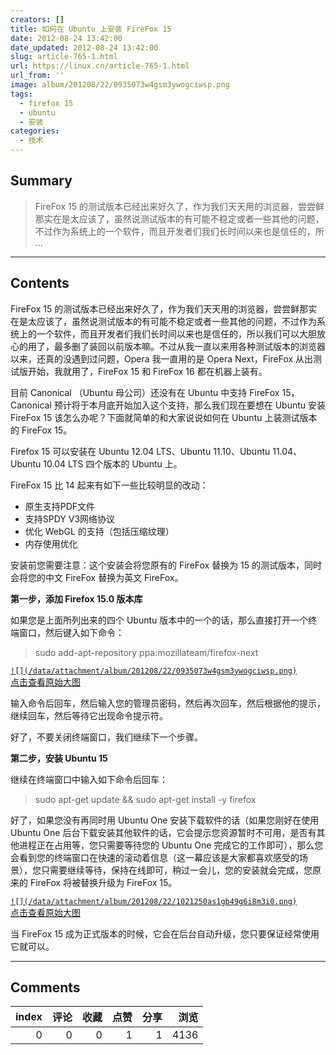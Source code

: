 ```yaml
---
creators: []
title: 如何在 Ubuntu 上安装 FireFox 15
date: 2012-08-24 13:42:00
date_updated: 2012-08-24 13:42:00
slug: article-765-1.html
url: https://linux.cn/article-765-1.html
url_from: ''
image: album/201208/22/0935073w4gsm3ywogciwsp.png
tags:
  - firefox 15
  - ubuntu
  - 安装
categories:
  - 技术
---
```


## Summary

> FireFox 15 的测试版本已经出来好久了，作为我们天天用的浏览器，尝尝鲜那实在是太应该了，虽然说测试版本的有可能不稳定或者一些其他的问题，不过作为系统上的一个软件，而且开发者们我们长时间以来也是信任的，所  ...

***

<!-- more -->

## Contents

FireFox 15 的测试版本已经出来好久了，作为我们天天用的浏览器，尝尝鲜那实在是太应该了，虽然说测试版本的有可能不稳定或者一些其他的问题，不过作为系统上的一个软件，而且开发者们我们长时间以来也是信任的，所以我们可以大胆放心的用了，最多删了装回以前版本嘛。不过从我一直以来用各种测试版本的浏览器以来，还真的没遇到过问题，Opera 我一直用的是 Opera Next，FireFox 从出测试版开始，我就用了，FireFox 15 和 FireFox 16 都在机器上装有。

目前 Canonical （Ubuntu 母公司）还没有在 Ubuntu 中支持 FireFox 15，Canonical 预计将于本月底开始加入这个支持，那么我们现在要想在 Ubuntu 安装 FireFox 15 该怎么办呢？下面就简单的和大家说说如何在 Ubuntu 上装测试版本的 FireFox 15。

Firefox 15 可以安装在 Ubuntu 12.04 LTS、Ubuntu 11.10、Ubuntu 11.04、Ubuntu 10.04 LTS 四个版本的 Ubuntu 上。

FireFox 15 比 14 起来有如下一些比较明显的改动：

* 原生支持PDF文件
* 支持SPDY V3网络协议
* 优化 WebGL 的支持（包括压缩纹理）
* 内存使用优化

安装前您需要注意：这个安装会将您原有的 FireFox 替换为 15 的测试版本，同时会将您的中文 FireFox 替换为英文 FireFox。

**第一步，添加 Firefox 15.0 版本库**

如果您是上面所列出来的四个 Ubuntu 版本中的一个的话，那么直接打开一个终端窗口，然后键入如下命令：

> 
> sudo add-apt-repository ppa:mozillateam/firefox-next
> 
> 
> 

[`![](/data/attachment/album/201208/22/0935073w4gsm3ywogciwsp.png)`  
点击查看原始大图](https://img.linux.net.cn/data/attachment/album/201208/22/0935073w4gsm3ywogciwsp.png)

输入命令后回车，然后输入您的管理员密码，然后再次回车，然后根据他的提示，继续回车，然后等待它出现命令提示符。

好了，不要关闭终端窗口，我们继续下一个步骤。

**第二步，安装 Ubuntu 15**

继续在终端窗口中输入如下命令后回车：

> 
> sudo apt-get update && sudo apt-get install -y firefox
> 
> 
> 

好了，如果您没有再同时用 Ubuntu One 安装下载软件的话（如果您刚好在使用 Ubuntu One 后台下载安装其他软件的话，它会提示您资源暂时不可用，是否有其他进程正在占用等，您只需要等待您的 Ubuntu One 完成它的工作即可），那么您会看到您的终端窗口在快速的滚动着信息（这一幕应该是大家都喜欢感受的场景），您只需要继续等待，保持在线即可，稍过一会儿，您的安装就会完成，您原来的 FireFox 将被替换升级为 FireFox 15。

[`![](/data/attachment/album/201208/22/1021250as1gb49g6i8m3i0.png)`  
点击查看原始大图](https://img.linux.net.cn/data/attachment/album/201208/22/1021250as1gb49g6i8m3i0.png)

当 FireFox 15 成为正式版本的时候，它会在后台自动升级，您只要保证经常使用它就可以。

***

## Comments


|   index |   评论 |   收藏 |   点赞 |   分享 |   浏览 |
|--------:|-------:|-------:|-------:|-------:|-------:|
|       0 |      0 |      0 |      1 |      1 |   4136 |
